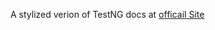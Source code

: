 A stylized verion of TestNG docs at [officail Site](https://testng.org/doc/documentation-main.html) 
